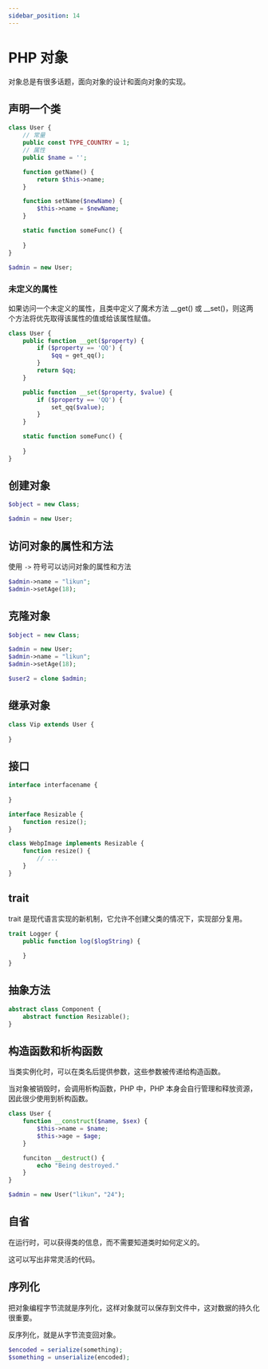 ```yaml
---
sidebar_position: 14
---
```


# PHP 对象

对象总是有很多话题，面向对象的设计和面向对象的实现。

## 声明一个类

```php showLineNumbers
class User {
    // 常量
    public const TYPE_COUNTRY = 1;
    // 属性
    public $name = '';

    function getName() {
        return $this->name;
    }

    function setName($newName) {
        $this->name = $newName;
    }

    static function someFunc() {
    
    }
}

$admin = new User;
```

### 未定义的属性

如果访问一个未定义的属性，且类中定义了魔术方法 __get() 或 __set()，则这两个方法将优先取得该属性的值或给该属性赋值。

```php showLineNumbers
class User {
    public function __get($property) {
        if ($property == 'QQ') {
            $qq = get_qq();
        }
        return $qq;
    }

    public function __set($property, $value) {
        if ($property == 'QQ') {
            set_qq($value);
        }
    }

    static function someFunc() {
    
    }
}
```

## 创建对象

```php showLineNumbers
$object = new Class;

$admin = new User;
```

## 访问对象的属性和方法

使用 `->` 符号可以访问对象的属性和方法

```php showLineNumbers
$admin->name = "likun";
$admin->setAge(18);
```

## 克隆对象

```php showLineNumbers
$object = new Class;

$admin = new User;
$admin->name = "likun";
$admin->setAge(18);

$user2 = clone $admin;
```

## 继承对象

```php showLineNumbers
class Vip extends User {
    
}
```

## 接口

```php showLineNumbers
interface interfacename {
    
}
```

```php showLineNumbers
interface Resizable {
    function resize();
}

class WebpImage implements Resizable {
    function resize() {
        // ...
    }
}
```

## trait 

trait 是现代语言实现的新机制，它允许不创建父类的情况下，实现部分复用。

```php showLineNumbers
trait Logger {
    public function log($logString) {
        
    }
}
```

## 抽象方法

```php showLineNumbers
abstract class Component {
    abstract function Resizable();
}
```

## 构造函数和析构函数

当类实例化时，可以在类名后提供参数，这些参数被传递给构造函数。

当对象被销毁时，会调用析构函数，PHP 中，PHP 本身会自行管理和释放资源，因此很少使用到析构函数。

```php showLineNumbers
class User {
    function __construct($name, $sex) {
        $this->name = $name;
        $this->age = $age;
    }

    funciton __destruct() {
        echo "Being destroyed."
    }
}

$admin = new User("likun"，"24");
```

## 自省

在运行时，可以获得类的信息，而不需要知道类时如何定义的。

这可以写出非常灵活的代码。

## 序列化

把对象编程字节流就是序列化，这样对象就可以保存到文件中，这对数据的持久化很重要。

反序列化，就是从字节流变回对象。

```php showLineNumbers
$encoded = serialize(something);
$something = unserialize(encoded);
```

